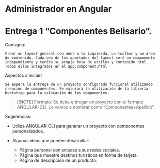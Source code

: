 # Administrador en Angular

# Entrega 1 “Componentes Belisario”.

Consigna:

    Crear un layout general con menú a la izquierda, un toolbar y un área de contenido. Cada uno de los apartados del layout será un componente independiente y tendrá su propia hoja de estilos y contenido html. Todos ellos integrados en el app.component.html

Aspectos a incluir:

    Se espera la entrega de un proyecto configurado funcional utilizando creación de componentes. Se valorará la utilización de la librería bootstrap para la colocación de los componentes.

> [!NOTE] Formato:
> Se debe entregar un proyecto con el formato ANGULAR-CLI. Lo vamos a nombrar como  “Componentes+Apellido”. 

Sugerencias:

- Utiliza ANGULAR-CLI para generar un proyecto con componentes personalizados.

- Algunas ideas que pueden desarrollar:
    - Página personal con enlaces a sus redes sociales.
    - Página que muestre destinos turísticos en forma de tarjeta.
    - Página de descripción de un producto.
